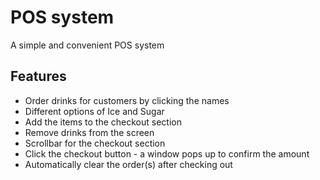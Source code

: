 # POS system
A simple and convenient POS system

## Features
- Order drinks for customers by clicking the names
- Different options of Ice and Sugar
- Add the items to the checkout section
- Remove drinks from the screen
- Scrollbar for the checkout section
- Click the checkout button - a window pops up to confirm the amount
- Automatically clear the order(s) after checking out
